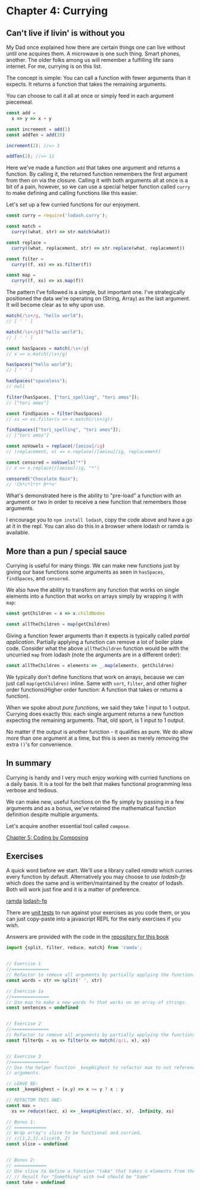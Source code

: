 # Chapter 4: Currying

## Can't live if livin' is without you
My Dad once explained how there are certain things one can live without until one acquires them. A microwave is one such thing. Smart phones, another. The older folks among us will remember a fulfilling life sans internet. For me, currying is on this list.

The concept is simple: You can call a function with fewer arguments than it expects. It returns a function that takes the remaining arguments.

You can choose to call it all at once or simply feed in each argument piecemeal.

```js
const add =
  x => y => x + y

const increment = add(1)
const addTen = add(10)

increment(2); //=> 3

addTen(2); //=> 12
```

Here we've made a function `add` that takes one argument and returns a function. By calling it, the returned function remembers the first argument from then on via the closure. Calling it with both arguments all at once is a bit of a pain, however, so we can use a special helper function called `curry` to make defining and calling functions like this easier.

Let's set up a few curried functions for our enjoyment.

```js
const curry = require('lodash.curry');

const match =
  curry((what, str) => str.match(what))

const replace =
  curry((what, replacement, str) => str.replace(what, replacement))

const filter =
  curry((f, xs) => xs.filter(f))

const map =
  curry((f, xs) => xs.map(f))
```

The pattern I've followed is a simple, but important one. I've strategically positioned the data we're operating on (String, Array) as the last argument. It will become clear as to why upon use.

```js
match(/\s+/g, "hello world");
// [ ' ' ]

match(/\s+/g)("hello world");
// [ ' ' ]

const hasSpaces = match(/\s+/g)
// x => x.match(/\s+/g)

hasSpaces("hello world");
// [ ' ' ]

hasSpaces("spaceless");
// null

filter(hasSpaces, ["tori_spelling", "tori amos"]);
// ["tori amos"]

const findSpaces = filter(hasSpaces)
// xs => xs.filter(x => x.match(/\s+/g))

findSpaces(["tori_spelling", "tori amos"]);
// ["tori amos"]

const noVowels = replace(/[aeiou]/ig)
// (replacement, x) => x.replace(/[aeiou]/ig, replacement)

const censored = noVowels("*")
// x => x.replace(/[aeiou]/ig, "*")

censored("Chocolate Rain");
// 'Ch*c*l*t* R**n'
```

What's demonstrated here is the ability to "pre-load" a function with an argument or two in order to receive a new function that remembers those arguments.

I encourage you to `npm install lodash`, copy the code above and have a go at it in the repl. You can also do this in a browser where lodash or ramda is available.

## More than a pun / special sauce

Currying is useful for many things. We can make new functions just by giving our base functions some arguments as seen in `hasSpaces`, `findSpaces`, and `censored`.

We also have the ability to transform any function that works on single elements into a function that works on arrays simply by wrapping it with `map`:

```js
const getChildren = x => x.childNodes

const allTheChildren = map(getChildren)
```

Giving a function fewer arguments than it expects is typically called *partial application*. Partially applying a function can remove a lot of boiler plate code. Consider what the above `allTheChildren` function would be with the uncurried `map` from lodash (note the arguments are in a different order):

```js
const allTheChildren = elements => _.map(elements, getChildren)
```

We typically don't define functions that work on arrays, because we can just call `map(getChildren)` inline. Same with `sort`, `filter`, and other higher order functions(Higher order function: A function that takes or returns a function).

When we spoke about *pure functions*, we said they take 1 input to 1 output. Currying does exactly this: each single argument returns a new function expecting the remaining arguments. That, old sport, is 1 input to 1 output.

No matter if the output is another function - it qualifies as pure. We do allow more than one argument at a time, but this is seen as merely removing the extra `()`'s for convenience.


## In summary

Currying is handy and I very much enjoy working with curried functions on a daily basis. It is a tool for the belt that makes functional programming less verbose and tedious.

We can make new, useful functions on the fly simply by passing in a few arguments and as a bonus, we've retained the mathematical function definition despite multiple arguments.

Let's acquire another essential tool called `compose`.

[Chapter 5: Coding by Composing](ch5.md)

## Exercises

A quick word before we start. We'll use a library called *ramda* which curries every function by default. Alternatively you may choose to use *lodash-fp* which does the same and is written/maintained by the creator of lodash. Both will work just fine and it is a matter of preference.

[ramda](http://ramdajs.com)
[lodash-fp](https://github.com/lodash/lodash-fp)

There are [unit tests](https://github.com/DrBoolean/mostly-adequate-guide/tree/master/code/part1_exercises) to run against your exercises as you code them, or you can just copy-paste into a javascript REPL for the early exercises if you wish.

Answers are provided with the code in the [repository for this book](https://github.com/DrBoolean/mostly-adequate-guide/tree/master/code/part1_exercises/answers)

```js
import {split, filter, reduce, match} from 'ramda';


// Exercise 1
//==============
// Refactor to remove all arguments by partially applying the function.
const words = str => split(' ', str)

// Exercise 1a
//==============
// Use map to make a new words fn that works on an array of strings.
const sentences = undefined


// Exercise 2
//==============
// Refactor to remove all arguments by partially applying the functions.
const filterQs = xs => filter(x => match(/q/i, x), xs)


// Exercise 3
//==============
// Use the helper function _keepHighest to refactor max to not reference any
// arguments.

// LEAVE BE:
const _keepHighest = (x,y) => x >= y ? x : y

// REFACTOR THIS ONE:
const max =
  xs => reduce((acc, x) => _keepHighest(acc, x), -Infinity, xs)

// Bonus 1:
// ============
// Wrap array's slice to be functional and curried.
// //[1,2,3].slice(0, 2)
const slice = undefined


// Bonus 2:
// ============
// Use slice to define a function "take" that takes n elements from the beginning of the string. Make it curried.
// // Result for "Something" with n=4 should be "Some"
const take = undefined
```
